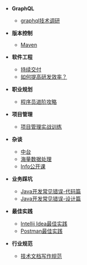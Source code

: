 <!-- docs/_sidebar.md -->

- **GraphQL**
  - [graphql技术调研](D类/D01-GraphQL/[graphql.cn]-调研graphql技术.md)

- **版本控制**
  - [Maven](D类/D02-版本控制/[RUNOOB]-Maven教程.md)

- **软件工程**
  - [持续交付](D类/D03-软件工程/[极客时间]-持续交付.md)
  - [如何提高研发效率？](D类/D03-软件工程/[极客时间]-如何提高研发效率？.md)

- **职业规划**
  - [程序员进阶攻略](D类/D04-职业规划/程序员进阶攻略.md)

- **项目管理**
  - [项目管理实战训练](D类/D06-项目管理/[授客学堂]-项目管理实战训练.md)

- **杂谈**
  - [中台](D类/D08-杂谈/[极客时间]-说透中台.md)
  - [海量数据处理](D类/D08-杂谈/[advanced-java]-海量数据处理.md)
  - [Info公开课](D类/D08-杂谈/InfoQ公开课.md)
  
- **业务踩坑**
  - [Java开发常见错误-代码篇](D类/D10-业务踩坑/[极客时间]-Java开发常见错误-01代码篇.md)
  - [Java开发常见错误-设计篇](D类/D10-业务踩坑/[极客时间]-Java开发常见错误-02设计篇.md)
  
- **最佳实践**
  - [Intellij Idea最佳实践](D类/D13-实践与笔记/01-Intellij-Idea最佳实践.md)
  - [Postman最佳实践](D类/D13-实践与笔记/02-Postman最佳实践.md)
  
- **行业规范**
  - [技术文档写作规范](D类/D14-行业视角/技术文档写作规范.md)
